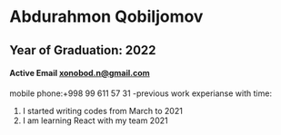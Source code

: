# Abdurahmon Qobiljomov
## Year of Graduation: 2022
#### Active Email [xonobod.n@gmail.com](https://mail.google.com/mail/u/0/?tab=rm&ogbl)
mobile  phone:+998 99 611 57 31
-previous work experianse  with time:
 
   1. I started writing codes from March to 2021
   2. I am learning React with my team 2021 
